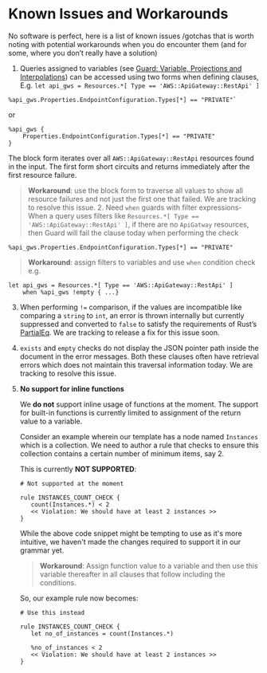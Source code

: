 # Known Issues and Workarounds

No software is perfect, here is a list of known issues /gotchas that is worth noting with potential workarounds when you do encounter them (and for some, where you don’t really have a solution)

1. Queries assigned to variables (see [Guard: Variable, Projections and Interpolations](QUERY_PROJECTION_AND_INTERPOLATION.md)) can be accessed using two forms when defining clauses, E.g. `let api_gws = Resources.*[ Type == 'AWS::ApiGateway::RestApi' ]`

```
%api_gws.Properties.EndpointConfiguration.Types[*] == "PRIVATE"`
```

or

```
%api_gws {
    Properties.EndpointConfiguration.Types[*] == "PRIVATE"
}
```

The block form iterates over all `AWS::ApiGateway::RestApi` resources found in the input. The first form short circuits and returns immediately after the first resource failure.

> **Workaround**: use the block form to traverse all values to show all resource failures and not just the first one that failed. We are tracking to resolve this issue. 2. Need `when` guards with filter expressions- When a query uses filters like `Resources.*[ Type == 'AWS::ApiGateway::RestApi' ]`, if there are no `ApiGatway` resources, then Guard will fail the clause today when performing the check

```
%api_gws.Properties.EndpointConfiguration.Types[*] == "PRIVATE"
```

> **Workaround**: assign filters to variables and use `when` condition check e.g.

```
let api_gws = Resources.*[ Type == 'AWS::ApiGateway::RestApi' ]
    when %api_gws !empty { ...}
```

3. When performing `!=` comparison, if the values are incompatible like comparing a `string` to `int`, an error is thrown internally but currently suppressed and converted to `false` to satisfy the requirements of Rust’s [PartialEq](https://doc.rust-lang.org/std/cmp/trait.PartialEq.html). We are tracking to release a fix for this issue soon.
4. `exists` and `empty` checks do not display the JSON pointer path inside the document in the error messages. Both these clauses often have retrieval errors which does not maintain this traversal information today. We are tracking to resolve this issue.
5. <a name="function-limitation"></a> **No support for inline functions**

   We **do not** support inline usage of functions at the moment. The support for built-in functions is currently limited to assignment of the return value to a variable.

   Consider an example wherein our template has a node named `Instances` which is a collection. We need to author a rule that checks to ensure this collection contains a certain number of minimum items, say 2.

   This is currently **NOT SUPPORTED**:

   ```
   # Not supported at the moment

   rule INSTANCES_COUNT_CHECK {
      count(Instances.*) < 2
      << Violation: We should have at least 2 instances >>
   }
   ```

   While the above code snippet might be tempting to use as it's more intuitive, we haven't made the changes required to support it in our grammar yet.

   > **Workaround**: Assign function value to a variable and then use this variable thereafter in all clauses that follow including the conditions.

   So, our example rule now becomes:

   ```
   # Use this instead

   rule INSTANCES_COUNT_CHECK {
      let no_of_instances = count(Instances.*)

      %no_of_instances < 2
      << Violation: We should have at least 2 instances >>
   }
   ```
